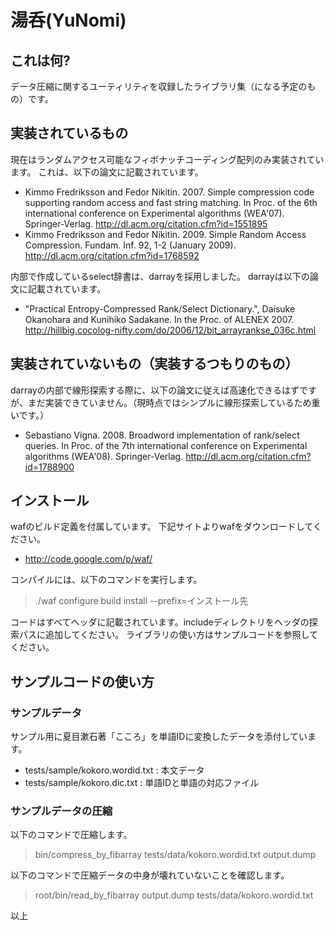 # 湯呑(YuNomi)

## これは何?
データ圧縮に関するユーティリティを収録したライブラリ集（になる予定のもの）です。

## 実装されているもの
現在はランダムアクセス可能なフィボナッチコーディング配列のみ実装されています。
これは、以下の論文に記載されています。
* Kimmo Fredriksson and Fedor Nikitin. 2007. Simple compression code supporting random access and fast string matching. In Proc. of the 6th international conference on Experimental algorithms (WEA'07). Springer-Verlag. <http://dl.acm.org/citation.cfm?id=1551895>
* Kimmo Fredriksson and Fedor Nikitin. 2009. Simple Random Access Compression. Fundam. Inf. 92, 1-2 (January 2009). <http://dl.acm.org/citation.cfm?id=1768592>

内部で作成しているselect辞書は、darrayを採用しました。
darrayは以下の論文に記載されています。
* "Practical Entropy-Compressed Rank/Select Dictionary.", Daisuke Okanohara and Kunihiko Sadakane. In the Proc. of ALENEX 2007. <http://hillbig.cocolog-nifty.com/do/2006/12/bit_arrayrankse_036c.html>

## 実装されていないもの（実装するつもりのもの）
darrayの内部で線形探索する際に、以下の論文に従えば高速化できるはずですが、まだ実装できていません。（現時点ではシンプルに線形探索しているため重いです。）

* Sebastiano Vigna. 2008. Broadword implementation of rank/select queries. In Proc. of the 7th international conference on Experimental algorithms (WEA'08). Springer-Verlag. <http://dl.acm.org/citation.cfm?id=1788900>

## インストール
wafのビルド定義を付属しています。
下記サイトよりwafをダウンロードしてください。
* <http://code.google.com/p/waf/>

コンパイルには、以下のコマンドを実行します。
> ./waf configure build install --prefix=インストール先

コードはすべてヘッダに記載されています。includeディレクトリをヘッダの探索パスに追加してください。
ライブラリの使い方はサンプルコードを参照してください。

## サンプルコードの使い方
### サンプルデータ
サンプル用に夏目漱石著「こころ」を単語IDに変換したデータを添付しています。

* tests/sample/kokoro.wordid.txt : 本文データ
* tests/sample/kokoro.dic.txt : 単語IDと単語の対応ファイル

### サンプルデータの圧縮
以下のコマンドで圧縮します。
> bin/compress_by_fibarray tests/data/kokoro.wordid.txt output.dump

以下のコマンドで圧縮データの中身が壊れていないことを確認します。
> root/bin/read_by_fibarray output.dump tests/data/kokoro.wordid.txt

以上
